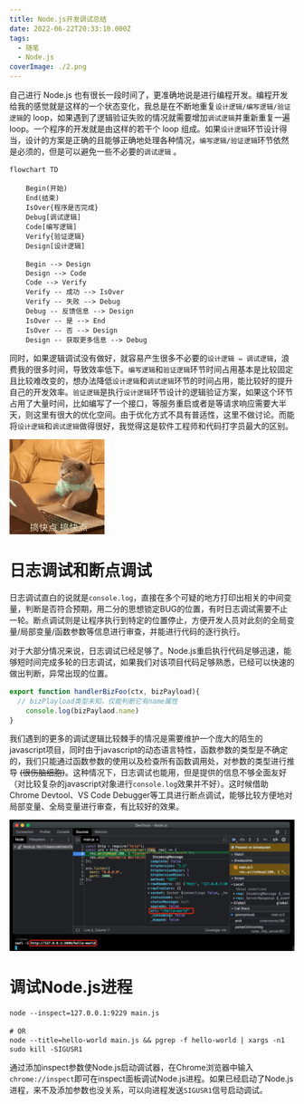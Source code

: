 ```yaml
---
title: Node.js开发调试总结
date: 2022-06-22T20:33:10.000Z
tags:
  - 随笔
  - Node.js
coverImage: ./2.png
---
```


自己进行 Node.js 也有很长一段时间了，更准确地说是进行编程开发。编程开发给我的感觉就是这样的一个状态变化，我总是在不断地重复`设计逻辑/编写逻辑/验证逻辑`的 loop，如果遇到了逻辑验证失败的情况就需要增加`调试逻辑`并重新重复一遍 loop。一个程序的开发就是由这样的若干个 loop 组成。如果`设计逻辑`环节设计得当，设计的方案是正确的且能够正确地处理各种情况，`编写逻辑/验证逻辑`环节依然是必须的，但是可以避免一些不必要的`调试逻辑` 。

```mermaid
flowchart TD

    Begin(开始)
    End(结束)
    IsOver{程序是否完成}
    Debug[调试逻辑]
    Code[编写逻辑]
    Verify{验证逻辑}
    Design[设计逻辑]

    Begin --> Design
    Design --> Code
    Code --> Verify
    Verify -- 成功 --> IsOver
    Verify -- 失败 --> Debug
    Debug -- 反馈信息 --> Design
    IsOver -- 是 --> End
    IsOver -- 否 --> Design
    Design -- 获取更多信息 --> Debug
```

同时，如果逻辑调试没有做好，就容易产生很多不必要的`设计逻辑 ⇔ 调试逻辑`，浪费我的很多时间，导致效率低下。`编写逻辑`和`验证逻辑`环节时间占用基本是比较固定且比较难改变的，想办法降低`设计逻辑`和`调试逻辑`环节的时间占用，能比较好的提升自己的开发效率。`验证逻辑`是执行`设计逻辑`环节设计的逻辑验证方案，如果这个环节占用了大量时间，比如编写了一个接口，等服务重启或者是等请求响应需要大半天，则这里有很大的优化空间。由于优化方式不具有普适性，这里不做讨论。而能将`设计逻辑`和`调试逻辑`做得很好，我觉得这是软件工程师和代码打字员最大的区别。

![1.gif](./1.gif)

# 日志调试和断点调试

日志调试直白的说就是`console.log`，直接在多个可疑的地方打印出相关的中间变量，判断是否符合预期，用二分的思想锁定BUG的位置，有时日志调试需要不止一轮。断点调试则是让程序执行到特定的位置停止，方便开发人员对此刻的全局变量/局部变量/函数参数等信息进行审查，并能进行代码的逐行执行。

对于大部分情况来说，日志调试已经足够了。Node.js重启执行代码足够迅速，能够短时间完成多轮的日志调试，如果我们对该项目代码足够熟悉，已经可以快速的做出判断，异常出现的位置。

```javascript
export function handlerBizFoo(ctx, bizPayload){
  // bizPlayload类型未知，仅能判断它有name属性
	console.log(bizPaylaod.name)
}
```

我们遇到的更多的调试逻辑比较棘手的情况是需要维护一个庞大的陌生的javascript项目，同时由于javascript的动态语言特性，函数参数的类型是不确定的，我们只能通过函数参数的使用以及检查所有函数调用处，对参数的类型进行推导 ~~(很伤脑细胞)~~。这种情况下，日志调试也能用，但是提供的信息不够全面友好（对比较复杂的javascript对象进行`console.log`效果并不好）。这时候借助Chrome Devtool、VS Code Debugger等工具进行断点调试，能够比较方便地对局部变量、全局变量进行审查，有比较好的效果。

![2.png](./2.png)

# 调试Node.js进程

```shell
node --inspect=127.0.0.1:9229 main.js

# OR
node --title=hello-world main.js && pgrep -f hello-world | xargs -n1 sudo kill -SIGUSR1

```

通过添加inspect参数使Node.js启动调试器，在Chrome浏览器中输入`chrome://inspect`即可在inspect面板调试Node.js进程。如果已经启动了Node.js进程，来不及添加参数也没关系，可以向进程发送`SIGUSR1`信号启动调试。

